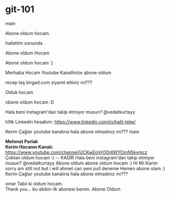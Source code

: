 
# git-101

main

Abone oldum hocam.

hallettim sonunda

Abone oldum Hocam


Abone oldum hocam :)

Merhaba Hocam Youtube Kanallinize abone oldum 

recep taş birgad.com ziyaret ettiniz mi???

Olduk hocam

obone oldum hocam :D


Hala beni instagram'dan takip etmiyor musun? @vedatkurtayy


hlltk
Linkedin hesabım: https://www.linkedin.com/in/halil-teke/

Kerim Çağlar youtube kanalına hala abone olmadınız mı???
 main

<b>Mehmet Parlak</b><br>
<b>Kerim Hocanın Kanalı:</b>
https://www.youtube.com/channel/UCKwEqVrO0t4WYOmN5kvmcz<br>
Çoktan oldum hocam :) -- KADİR
Hala beni instagram'dan takip etmiyor musun? @vedatkurtayy
Abone oldum
abone oldum hocam :)
Hi Mr.Karim
sorry am still not 
but i will
ahmet  can yeni pull deneme
Hemen abone olam :)
Kerim Çağlar youtube kanalına hala abone olmadınız mı???

omar
Tabii ki oldum hocam.<br>
Thank you...
bu ekibin ilk abonesi benim.
Abone Oldum




